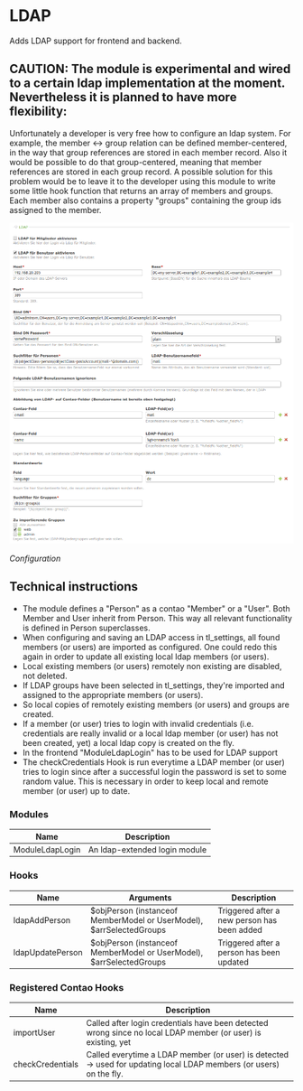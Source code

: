 # LDAP

Adds LDAP support for frontend and backend.

## CAUTION: The module is experimental and wired to a certain ldap implementation at the moment. Nevertheless it is planned to have more flexibility:

Unfortunately a developer is very free how to configure an ldap system.
For example, the member <-> group relation can be defined member-centered, in the way that group references are stored in each
member record. Also it would be possible to do that group-centered, meaning that member references are stored in each group record.
A possible solution for this problem would be to leave it to the developer using this module to write some little hook function that
returns an array of members and groups. Each member also contains a property "groups" containing the group ids assigned to the member.

![alt Archive](docs/screenshot.png)

*Configuration*

## Technical instructions

- The module defines a "Person" as a contao "Member" or a "User". Both Member and User inherit from Person. This way all relevant functionality is defined in Person superclasses.
- When configuring and saving an LDAP access in tl_settings, all found members (or users) are imported as configured. One could redo this again in order to update all existing local ldap members (or users).
- Local existing members (or users) remotely non existing are disabled, not deleted.
- If LDAP groups have been selected in tl_settings, they're imported and assigned to the appropriate members (or users).
- So local copies of remotely existing members (or users) and groups are created.
- If a member (or user) tries to login with invalid credentials (i.e. credentials are really invalid or a local ldap member (or user) has not been created, yet) a local ldap copy is created on the fly.
- In the frontend "ModuleLdapLogin" has to be used for LDAP support
- The checkCredentials Hook is run everytime a LDAP member (or user) tries to login since after a successful login the password is set to some random value. This is necessary in order to keep local and remote member (or user) up to date.

### Modules

Name | Description
---- | -----------
ModuleLdapLogin | An ldap-extended login module

### Hooks

Name | Arguments | Description
---- | --------- | -----------
ldapAddPerson | $objPerson (instanceof MemberModel or UserModel), $arrSelectedGroups | Triggered after a new person has been added
ldapUpdatePerson | $objPerson (instanceof MemberModel or UserModel), $arrSelectedGroups | Triggered after a person has been updated

### Registered Contao Hooks

Name | Description
---- | -----------
importUser | Called after login credentials have been detected wrong since no local LDAP member (or user) is existing, yet
checkCredentials | Called everytime a LDAP member (or user) is detected -> used for updating local LDAP members (or users) on the fly.
